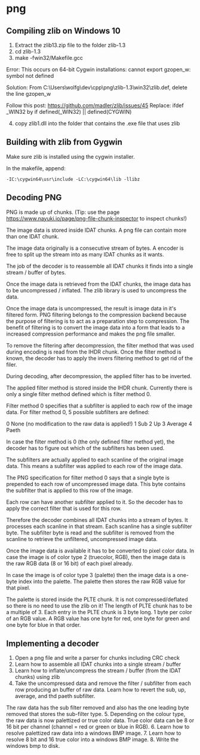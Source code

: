 # png

## Compiling zlib on Windows 10

1. Extract the zlib13.zip file to the folder zlib-1.3
2. cd zlib-1.3
3. make -fwin32/Makefile.gcc

Error: This occurs on 64-bit Cygwin installations:
cannot export gzopen_w: symbol not defined

Solution: 
From C:\Users\wolfg\dev\cpp\png\zlib-1.3\win32\zlib.def, delete the line gzopen_w

Follow this post: https://github.com/madler/zlib/issues/45
Replace:  ifdef _WIN32 by if defined(_WIN32) || defined(CYGWIN)

4. copy zlib1.dll into the folder that contains the .exe file that uses zlib

## Building with zlib from Gygwin

Make sure zlib is installed using the cygwin installer.

In the makefile, append:

```
-IC:\cygwin64\usr\include -LC:\cygwin64\lib -llibz
```


## Decoding PNG

PNG is made up of chunks. (Tip: use the page https://www.nayuki.io/page/png-file-chunk-inspector to inspect chunks!)

The image data is stored inside IDAT chunks. A png file can contain more than one IDAT chunk.

The image data originally is a consecutive stream of bytes. 
A encoder is free to split up the stream into as many IDAT chunks as it wants. 

The job of the decoder is to reassemble all IDAT chunks it finds into a single stream / buffer of bytes.

Once the image data is retrieved from the IDAT chunks, the image data has to be uncompressed / inflated.
The zlib library is used to uncompress the data.

Once the image data is uncompressed, the result is image data in it's filtered form.
PNG filtering belongs to the compression backend because the purpose of filtering is
to act as a preparation step to compression. The benefit of filtering is to convert
the image data into a form that leads to a increased compression performance and makes
the png file smaller.

To remove the filtering after decompression, the filter method that was used during
encoding is read from the IHDR chunk. Once the filter method is known, the decoder
has to apply the invers filtering method to get rid of the filer.

During decoding, after decompression, the applied filter has to be inverted.

The applied filter method is stored inside the IHDR chunk. 
Currently there is only a single filter method defined which is filter method 0.

Filter method 0 specifies that a subfilter is applied to each row of the image data.
For filter method 0, 5 possible subfilters are defined:

0       None (no modification to the raw data is applied!)
1       Sub
2       Up
3       Average
4       Paeth

In case the filter method is 0 (the only defined filter method yet), the decoder
has to figure out which of the subfilters has been used.

The subfilters are actually applied to each scanline of the original image data.
This means a subfilter was applied to each row of the image data.

The PNG specification for filter method 0 says that a single byte is prepended
to each row of uncompressed image data. This byte contains the subfilter that
is applied to this row of the image.

Each row can have another subfilter applied to it. So the decoder has to apply
the correct filter that is used for this row.

Therefore the decoder combines all IDAT chunks into a stream of bytes.
It processes each scanline in that stream. Each scanline has a single subfilter
byte. The subfilter byte is read and the subfilter is removed from the scanline
to retrieve the unfiltered, uncompressed image data.

Once the image data is available it has to be converted to pixel color data.
In case the image is of color type 2 (truecolor, RGB), then the image data
is the raw RGB data (8 or 16 bit) of each pixel already.

In case the image is of color type 3 (palette) then the image data is a one-
byte index into the palette. The palette then stores the raw RGB value for that
pixel. 

The palette is stored inside the PLTE chunk. It is not compressed/deflated
so there is no need to use the zlib on it!
The length of PLTE chunk has to be a multiple of 3. Each entry in the PLTE chunk 
is 3 byte long. 1 byte per color of an RGB value. A RGB value has one byte for red, 
one byte for green and one byte for blue in that order.


## Implementing a decoder

1. Open a png file and write a parser for chunks including CRC check
2. Learn how to assemble all IDAT chunks into a single stream / buffer
3. Learn how to inflate/uncompress the stream / buffer (from the IDAT chunks) using zlib
4. Take the uncompressed data and remove the filter / subfilter from each row
producing an buffer of raw data. Learn how to revert the sub, up, average, and thd paeth subfilter. 

The raw data has the sub filter removed and also has the
one leading byte removed that stores the sub-filter type.
5. Depending on the colour type, the raw data is now palettized or true color data.
True color data can be 8 or 16 bit per channel (channel = red or green or blue in RGB).
6. Learn how to resolve palettized raw data into a windows BMP image.
7. Learn how to resolve 8 bit and 16 true color into a windows BMP image.
8. Write the windows bmp to disk.